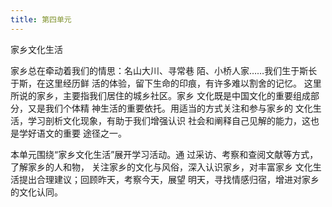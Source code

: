 ```yaml
---
title: 第四单元
---
```


家乡文化生活

家乡总在牵动着我们的情思：名山大川、寻常巷
陌、小桥人家……我们生于斯长于斯，在这里经历鲜
活的体验，留下生命的印痕，有许多难以割舍的记忆。
这里所说的家乡，主要指我们居住的城乡社区。家乡
文化既是中国文化的重要组成部分，又是我们个体精
神生活的重要依托。用适当的方式关注和参与家乡的
文化生活，学习剖析文化现象，有助于我们增强认识
社会和阐释自己见解的能力，这也是学好语文的重要
途径之一。

本单元围绕“家乡文化生活”展开学习活动。通
过采访、考察和查阅文献等方式，了解家乡的人和物，
关注家乡的文化与风俗，深入认识家乡，对丰富家乡
文化生活提出合理建议；回顾昨天，考察今天，展望
明天，寻找情感归宿，增进对家乡的文化认同。
